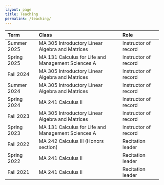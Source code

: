 ```yaml
---
layout: page
title: Teaching
permalink: /teaching/
---
```


| Term        | Class          | Role |
|:-------------|:------------------|:------|
| Summer 2025 | MA 305 Introductory Linear Algebra and Matrices | Instructor of record |
| Spring 2025 | MA 131  Calculus for Life and Management Sciences A | Instructor of record |
| Fall 2024   | MA 305 Introductory Linear Algebra and Matrices | Instructor of record  |
| Summer 2024 | MA 305 Introductory Linear Algebra and Matrices | Instructor of record  |
| Spring 2024 | MA 241  Calculus II | Instructor of record |
| Fall 2023   | MA 305 Introductory Linear Algebra and Matrices | Instructor of record  |
| Spring 2023 | MA 131  Calculus for Life and Management Sciences A | Instructor of record |
| Fall 2022   | MA 242 Calculus III (Honors section) | Recitation leader  |
| Spring 2022 | MA 241  Calculus II | Recitation leader |
| Fall 2021   | MA 241 Calculus II | Recitation leader  |
